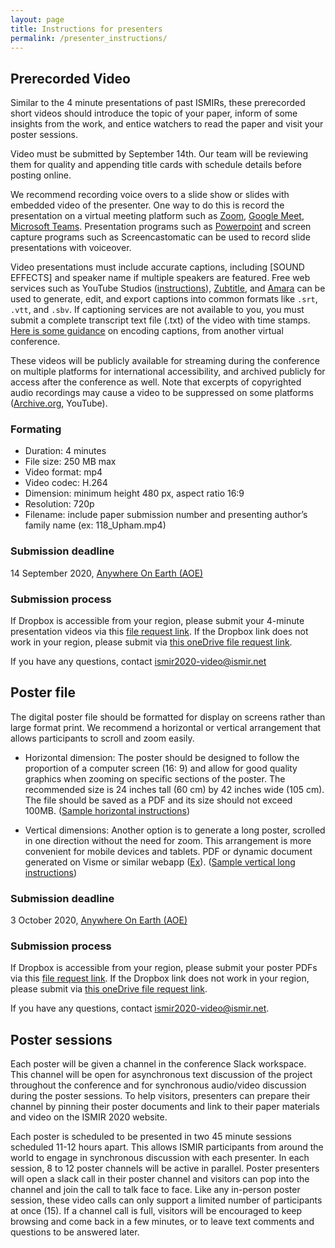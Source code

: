 ```yaml
---
layout: page
title: Instructions for presenters
permalink: /presenter_instructions/
---
```


## Prerecorded Video
Similar to the 4 minute presentations of past ISMIRs, these prerecorded short videos should introduce the topic of your paper, inform of some insights from the work, and entice watchers to read the paper and visit your poster sessions. 

Video must be submitted by September 14th. Our team will be reviewing them for quality and appending title cards with schedule details before posting online. 

We recommend recording voice overs to a slide show or slides with embedded video of the presenter. One way to do this is record the presentation on a virtual meeting platform such as [Zoom](https://ieeetv.ieee.org/mobile/video/recording-your-presentation-with-zoom), [Google Meet](https://support.google.com/meet/answer/9308681?hl=en), [Microsoft Teams](https://support.microsoft.com/en-us/office/record-a-meeting-in-teams-34dfbe7f-b07d-4a27-b4c6-de62f1348c24?ui=en-us&rs=en-us&ad=us). Presentation programs such as [Powerpoint](https://support.microsoft.com/en-us/office/record-a-slide-show-with-narration-and-slide-timings-0b9502c6-5f6c-40ae-b1e7-e47d8741161c?ui=en-us&rs=en-us&ad=us) and screen capture programs such as Screencastomatic can be used to record slide presentations with voiceover. 

Video presentations must include accurate captions, including [SOUND EFFECTS] and speaker name if multiple speakers are featured. Free web services such as YouTube Studios ([instructions](https://support.google.com/youtube/answer/2734796?hl=en)), [Zubtitle](https://zubtitle.com/how-to-automatically-add-open-captions-to-video/?gclid=Cj0KCQjw7ZL6BRCmARIsAH6XFDKU54H8xbNSiYXiY6Jsarj-54XzGIb5gJTVhxFHn87YLuk6i2pbtSUaAg60EALw_wcB), and [Amara](https://amara.org/en/subtitling-platform/) can be used to generate, edit, and export captions into common formats like `.srt`, `.vtt`, and `.sbv`. If captioning services are not available to you, you must submit a complete transcript text file (.txt) of the video with time stamps. [Here is some guidance](https://uist.acm.org/uist2020/videos-and-video-previews.html#technical) on encoding captions, from another virtual conference.

These videos will be publicly available for streaming during the conference on multiple platforms for international accessibility, and archived publicly for access after the conference as well. Note that excerpts of copyrighted audio recordings may cause a video to be suppressed on some platforms ([Archive.org](http://archive.org/), YouTube).

### Formating 
- Duration: 4 minutes
- File size: 250 MB max
- Video format: mp4
- Video codec: H.264
- Dimension: minimum height 480 px, aspect ratio 16:9
- Resolution: 720p
- Filename: include paper submission number and presenting author’s family name (ex: 118_Upham.mp4)

### Submission deadline
14 September 2020, [Anywhere On Earth (AOE)](https://www.timeanddate.com/time/zones/aoe)

### Submission process

If Dropbox is accessible from your region, please submit your 4-minute presentation videos via this [file request link](https://www.dropbox.com/request/oI5j5mMaeWSwGKNx4XNi). If the Dropbox link does not work in your region, please submit via [this oneDrive file request link](https://mcgill-my.sharepoint.com/:f:/g/personal/finn_upham_mail_mcgill_ca/EitzuJBkjv5Bp0TfHd97saYBo81zd2OEgXDeCOcLcj0G_Q).

If you have any questions, contact [ismir2020-video@ismir.net](mailto:ismir2020-video@ismir.net)

## Poster file
The digital poster file should be formatted for display on screens rather than large format print. We recommend a horizontal or vertical arrangement that allows participants to scroll and zoom easily. 

- Horizontal dimension: The poster should be designed to follow the proportion of a computer screen (16: 9) and allow for good quality graphics when zooming on specific sections of the poster. The recommended size is 24 inches tall (60 cm) by 42 inches wide (105 cm). The file should be saved as a PDF and its size should not exceed 100MB. ([Sample horizontal instructions](https://www.iaps2020.com/presentation-guidelines))

- Vertical dimensions: Another option is to generate a long poster, scrolled in one direction without the need for zoom. This arrangement is more convenient for mobile devices and tablets. PDF or dynamic document generated on Visme or similar webapp ([Ex](https://my.visme.co/view/8r9e71qk-icis2020-poster-gazefollowing-movieversion)). ([Sample vertical long instructions](https://twitter.com/Krista_BH/status/1272502304764235777))

### Submission deadline
3 October 2020, [Anywhere On Earth (AOE)](https://www.timeanddate.com/time/zones/aoe)

### Submission process
If Dropbox is accessible from your region, please submit your poster PDFs via this [file request link](https://www.dropbox.com/request/BlFpF2kxncjg07x1UPbG). If the Dropbox link does not work in your region, please submit via [this oneDrive file request link](https://mcgill-my.sharepoint.com/:f:/g/personal/nestor_napoleslopez_mail_mcgill_ca/EmaHAjBdteBOi7RzwK5QF4MB8xhqu4GyO-P8OqVhACKd8w).

If you have any questions, contact [ismir2020-video@ismir.net](mailto:ismir2020-video@ismir.net).

## Poster sessions
Each poster will be given a channel in the conference Slack workspace. This channel will be open for asynchronous text discussion of the project throughout the conference and for synchronous audio/video discussion during the poster sessions. To help visitors, presenters can prepare their channel by pinning their poster documents and link to their paper materials and video on the ISMIR 2020 website.

Each poster is scheduled to be presented in two 45 minute sessions scheduled 11-12 hours apart. This allows ISMIR participants from around the world to engage in synchronous discussion with each presenter. In each session, 8 to 12 poster channels will be active in parallel. Poster presenters will open a slack call in their poster channel and visitors can pop into the channel and join the call to talk face to face. Like any in-person poster session, these video calls can only support a limited number of participants at once (15). If a channel call is full, visitors will be encouraged to keep browsing and come back in a few minutes, or to leave text comments and questions to be answered later.